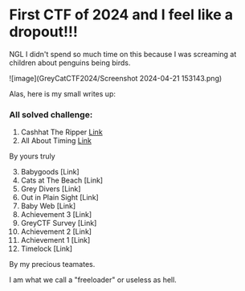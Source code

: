 # First CTF of 2024 and I feel like a dropout!!!

NGL I didn't spend so much time on this because I was screaming at children about penguins being birds. 

![image](GreyCatCTF2024/Screenshot 2024-04-21 153143.png)


Alas, here is my small writes up: 

### All solved challenge:

1. Cashhat The Ripper [Link]()
2. All About Timing [Link]()

By yours truly 

3. Babygoods [Link]
4. Cats at The Beach [Link]
5. Grey Divers [Link]
6. Out in Plain Sight [Link]
7. Baby Web [Link]
8. Achievement 3 [Link]
9. GreyCTF Survey [Link]
10. Achievement 2 [Link]
11. Achievement 1 [Link]
12. Timelock [Link]

By my precious teamates. 

I am what we call a "freeloader" or useless as hell. 

